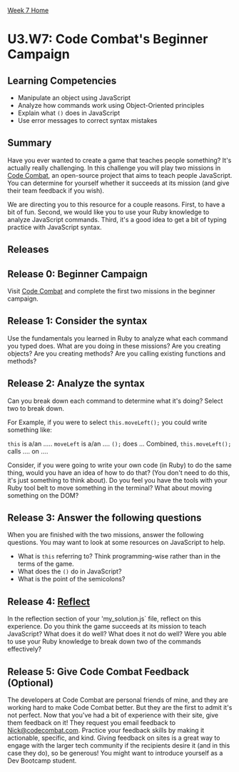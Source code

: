 [Week 7 Home](../)
# U3.W7: Code Combat's Beginner Campaign

## Learning Competencies
- Manipulate an object using JavaScript
- Analyze how commands work using Object-Oriented principles
- Explain what `()` does in JavaScript
- Use error messages to correct syntax mistakes

## Summary
Have you ever wanted to create a game that teaches people something? It's actually really challenging. In this challenge you will play two missions in [Code Combat](http://codecombat.com/play), an open-source project that aims to teach people JavaScript. You can determine for yourself whether it succeeds at its mission (and give their team feedback if you wish).

We are directing you to this resource for a couple reasons. First, to have a bit of fun. Second, we would like you to use your Ruby knowledge to analyze JavaScript commands. Third, it's a good idea to get a bit of typing practice with JavaScript syntax.

## Releases

## Release 0: Beginner Campaign
Visit [Code Combat](http://codecombat.com/play) and complete the first two missions in the beginner campaign.

## Release 1: Consider the syntax
Use the fundamentals you learned in Ruby to analyze what each command you typed does. What are you doing in these missions? Are you creating objects? Are you creating methods? Are you calling existing functions and methods?

## Release 2: Analyze the syntax
Can you break down each command to determine what it's doing? Select two to break down.

For Example, if you were to select `this.moveLeft();` you could write something like:

`this` is a/an .....
`moveLeft` is a/an ....
`();` does ...
Combined, `this.moveLeft();` calls .... on ....

Consider, if you were going to write your own code (in Ruby) to do the same thing, would you have an idea of how to do that? (You don't need to do this, it's just something to think about). Do you feel you have the tools with your Ruby tool belt to move something in the terminal? What about moving something on the DOM?

## Release 3: Answer the following questions
When you are finished with the two missions, answer the following questions. You may want to look at some resources on JavaScript to help.
  - What is `this` referring to? Think programming-wise rather than in the terms of the game.
  - What does the `()` do in JavaScript?
  - What is the point of the semicolons?

## Release 4: [Reflect](https://github.com/Devbootcamp/phase-0-handbook/blob/master/coding-references/reflection-guidelines.md)
In the reflection section of your 'my_solution.js` file, reflect on this experience. Do you think the game succeeds at its mission to teach JavaScript? What does it do well? What does it not do well? Were you able to use your Ruby knowledge to break down two of the commands effectively?

## Release 5: Give Code Combat Feedback (Optional)
The developers at Code Combat are personal friends of mine, and they are working hard to make Code Combat better. But they are the first to admit it's not perfect. Now that you've had a bit of experience with their site, give them feedback on it! They request you email feedback to <Nick@codecombat.com>. Practice your feedback skills by making it actionable, specific, and kind. Giving feedback on sites is a great way to engage with the larger tech community if the recipients desire it (and in this case they do), so be generous! You might want to introduce yourself as a Dev Bootcamp student.
